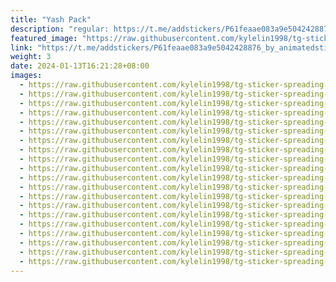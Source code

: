 ```yaml
---
title: "Yash Pack"
description: "regular: https://t.me/addstickers/P61feaae083a9e5042428876_by_animatedstickersrobot"
featured_image: "https://raw.githubusercontent.com/kylelin1998/tg-sticker-spreading-worldwide-images/main/img/a3d1fec2-ce26-440d-9ce2-ff72b0a89112.jpg"
link: "https://t.me/addstickers/P61feaae083a9e5042428876_by_animatedstickersrobot"
weight: 3
date: 2024-01-13T16:21:28+08:00
images:
  - https://raw.githubusercontent.com/kylelin1998/tg-sticker-spreading-worldwide-images/main/img/a3d1fec2-ce26-440d-9ce2-ff72b0a89112.jpg
  - https://raw.githubusercontent.com/kylelin1998/tg-sticker-spreading-worldwide-images/main/img/10695403-3346-4425-b3dc-d4de01d97e8e.jpg
  - https://raw.githubusercontent.com/kylelin1998/tg-sticker-spreading-worldwide-images/main/img/80d14d41-9761-4f55-93e3-e026fa7164b1.jpg
  - https://raw.githubusercontent.com/kylelin1998/tg-sticker-spreading-worldwide-images/main/img/c5674c60-ef81-475e-b4f3-08ae63322de8.jpg
  - https://raw.githubusercontent.com/kylelin1998/tg-sticker-spreading-worldwide-images/main/img/7d8b37d0-3d21-47f9-aa7e-21a1f315996f.jpg
  - https://raw.githubusercontent.com/kylelin1998/tg-sticker-spreading-worldwide-images/main/img/cdb6d5c8-627a-47f1-8c73-51bd319aa7dc.jpg
  - https://raw.githubusercontent.com/kylelin1998/tg-sticker-spreading-worldwide-images/main/img/13e3bb6c-cb18-4ac6-a925-5f618c428dff.jpg
  - https://raw.githubusercontent.com/kylelin1998/tg-sticker-spreading-worldwide-images/main/img/a8c7db0e-c132-442f-9101-da01dcde21ec.jpg
  - https://raw.githubusercontent.com/kylelin1998/tg-sticker-spreading-worldwide-images/main/img/17facf84-f79b-4f70-9dbc-bf7b30993268.jpg
  - https://raw.githubusercontent.com/kylelin1998/tg-sticker-spreading-worldwide-images/main/img/d2dfa83b-ce93-4549-8df8-1873c9e9b6ec.jpg
  - https://raw.githubusercontent.com/kylelin1998/tg-sticker-spreading-worldwide-images/main/img/22004458-83a7-4495-b7af-a77d12c11af1.jpg
  - https://raw.githubusercontent.com/kylelin1998/tg-sticker-spreading-worldwide-images/main/img/12fc6d14-652a-47af-be6a-650f44edd876.jpg
  - https://raw.githubusercontent.com/kylelin1998/tg-sticker-spreading-worldwide-images/main/img/e89d4f4b-95ed-472b-abc0-001d7bee2d11.jpg
  - https://raw.githubusercontent.com/kylelin1998/tg-sticker-spreading-worldwide-images/main/img/69012734-0c04-4f2c-97fe-497bd500a8b1.jpg
  - https://raw.githubusercontent.com/kylelin1998/tg-sticker-spreading-worldwide-images/main/img/50700f0e-8acf-49e8-a6d4-6b3898b0dd72.jpg
  - https://raw.githubusercontent.com/kylelin1998/tg-sticker-spreading-worldwide-images/main/img/a625d615-1202-41ca-b307-8f997d7cbabb.jpg
  - https://raw.githubusercontent.com/kylelin1998/tg-sticker-spreading-worldwide-images/main/img/d6528b2c-de8e-4460-8410-12c0aa52bb9f.jpg
  - https://raw.githubusercontent.com/kylelin1998/tg-sticker-spreading-worldwide-images/main/img/14ee1ef4-6aee-4b17-8a9e-ea99d917ee07.jpg
  - https://raw.githubusercontent.com/kylelin1998/tg-sticker-spreading-worldwide-images/main/img/c4204397-0558-4c5f-8307-24c15d6944c7.jpg
  - https://raw.githubusercontent.com/kylelin1998/tg-sticker-spreading-worldwide-images/main/img/b22b8fd0-2415-4f72-bc2e-387300364206.jpg
---
```

